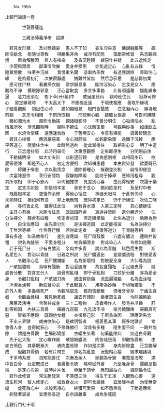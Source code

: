 ﻿　　No. 1655

止觀門論頌一卷

　　　　世親菩薩造


　　　　三藏法師義凈奉　詔譯


　若見女形相　　及以艷嬌姿
　愚人不了知　　妄生淫染意
　佛說膖脹等　　蠲除淫欲念
　能隨世尊教　　得勝果非余
　戒凈有聞思　　策勵常修習
　系念觀諸境　　斯為解脫因
　若人有嗔染　　及昏沉睡眠
　掉惡作并疑　　此五遮修定
　少聞與眾居　　鄙事情欣樂
　愛身并受用　　亦能遮定心
　心亂有五緣　　情隨眾境散
　味著并沉掉　　我慢重名聞
　苾芻依圣教　　有過應說除
　善取住心緣　　是為最初行
　次依寂靜處　　妨難并皆無
　然后息邪思　　是苾芻初業
　應可住尸林　　著糞掃衣服
　常求靜息事　　斷除淫染心
　乞食見女人　　應觀為不凈
　攝眼除邪意　　正心當取食
　多言多事務　　此皆須遠離
　惱亂緣來逼　　慧力應須忍
　樹下草[卄/積]中　　或居崖窟內
　觀時應住此　　寂靜可修心
　習定緣境時　　不太高太下
　不應極近遠　　于境使相應
　善取所緣境　　子細善觀察
　閉目住心時　　猶如開眼見
　根門皆攝斂　　住念凝內心
　緣境現前觀　　念念令相續
　于前所取相　　形貌用心觀
　膖脹女根邊　　可畏可嫌賤
　猶如濁池水　　風吹令動搖
　觀諸樹影時　　不善分明住
　心垢煩惱水　　亂情風所吹
　澄念觀察時　　闇昧不能住
　心沈應策舉　　可觀勝妙事
　如蛭飲血困　　水澆令使蘇
　還應速收斂　　于舊境安心
　令意有堪能　　調善皆隨念
　若其心掉舉　　應思厭惡事
　令心寂靜住　　如鉤斸象頭
　遠離于沉掉　　應平等運心
　隨情住舍中　　此時無過咎
　從此漸得住　　取相影心安
　明了中道行　　正念燈持照
　此時用尋伺　　次第應觀察
　定影即便生　　分明現前住
　不動搖明凈　　如大丈夫形
　此影望前觀　　是為差別相
　此相既生已　　欲愛等便除
　即是系心人　　初定方便相
　次知嗔恚體　　本由貪染發
　欲愛既已除　　得離于嗔恚
　次以勤策念　　遣除昏睡心
　既觀差別相　　疑情即便息
　次當除惡作　　善行安隱路
　寂靜無障礙　　能防于掉舉
　應知用粗尋　　觀其所取相
　即于心影內　　以伺細推求
　見差別心喜　　由此得輕安
　次證于樂定　　定支次如是
　即是根本定　　善安于念心
　猶如欲至村　　及至村中者
　既獲根本定　　更復作余修
　得他心宿住　　神通天眼耳
　于此有伺時　　心未能靜住
　猶如河有浪　　非上地應知
　既得初定已　　仍于所緣住
　次依二靜慮　　尋伺皆止息
　雖得住此位　　尚有喜水漂
　入第三定時　　其心便靜住
　由其心有樂　　未能令住念
　既證四靜慮　　眾過并皆除
　退分勝進分　　住分決擇分
　靜慮有四種　　修定者初知
　若定順煩惱　　此名為退分
　后勝為勝分　　自住住應知
　由先善分別　　是決擇道因
　此定能招彼　　名為決擇分
　于無常等相　　作苦等行解
　若得此定者　　是暖等道分
　于青膖等相　　觀事有多途
　如圣教修行　　差別宜應識
　死尸風鼓腹　　穴處有膿流
　連跨并皆粗　　說名為膖脹
　不愛身粗分　　唯貪細滑身
　對此染心人　　令修如是觀
　若于死尸分　　少有白膿流
　余肉并多青　　說此為青膖
　睹色而生愛　　斯名愛色人
　對治以青膖　　日親之所說
　死尸膿遍出　　是謂膿流相
　對彼愛香人　　令觀染心息
　死尸腰爛斷　　名為斷壞相
　對彼愛全身　　大仙尊為說
　尸骸狐貉啖　　鳥啄有殘筋
　對治愛肌膚　　為說食殘相
　手足諸支骨　　隨處皆分散
　對貪支分人　　說骨邪亂相
　即于骨亂相　　刀杖斫分離
　亦為愛全身　　令觀打亂相
　尸骸被刀斫　　或由鉾箭傷
　流血遍殘軀　　名為血涂相
　凈潔香涂體　　新莊著彩衣
　于此起貪人　　用斯為妙藥
　于境唯獨愛　　不許外人看
　多蟲唼死尸　　令觀除惡念
　骸肉皆銷散　　但唯牙骨存
　于齒生貪者　　令觀齒骨相
　若見新死者　　識去有殘形
　樂著眾生貪　　令除嬌態欲
　屎尿及洟唾　　合聚共成身
　三十二種物　　皮囊喚作人
　發毛并爪齒　　肝肚等相因
　內扶三百骨　　橫纏九百筋
　九孔流不凈　　垢污穢難陳
　審觀真可惡　　智者不應親
　既觀他女體　　亦復察己形
　于斯貪染因　　理應常系念
　不出三界獄　　咸由欲染心
　是故明智者　　極善思其事
　經多地獄苦　　幸會得人身
　豈得縱狂心　　不修殊勝行
　淫貪有多種　　隨生愛不同
　一觀并能除　　謂是白骨觀
　色觸形嬌態　　衣纓生染著
　何藥能除此　　無過白骨觀
　先于足大指　　定心緣作瘡
　破壞既膿流　　肉皆隨墮落
　即觀指骨形　　由如白鴿色
　其瘡既漸大　　膚肉盡皆除
　作如是次第　　身肉皆除盡
　正念勝解成　　但觀其骨鎖
　若有片肉在　　即名為亂意
　況復縱心猿　　馳求趣諸境
　于多時系想　　自知能善住
　次漸及余人　　總觀為骨鎖
　漸寬至海際　　滿中皆白骨
　此定既成已　　舍廣復令狹
　略時從外舍　　乃至唯身骨
　還觀足指端　　是定心次第
　或時片片舍　　極至于頂骨
　應知最后心　　眉間攝令住
　若作此修習　　常生勝梵宮
　不落墮三涂　　得生于五凈
　人間散心善　　還流生死河
　智人修定心　　如救身衣火
　即可舍諸緣　　宜居靜林處
　勿使無常逼　　虛死散心中
　以般若凈心　　終獲可愛果
　如不愿后有　　于勝道應修
　剃發著袈裟　　宜應修圣道
　自余諠雜事　　咸為生死因　

止觀行門七十頌
